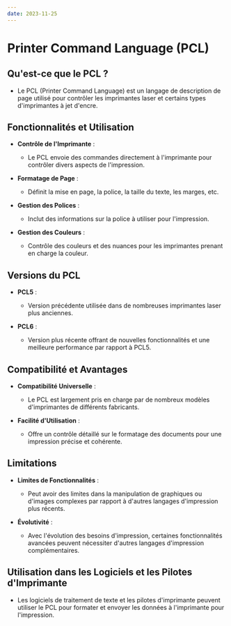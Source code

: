 ```yaml
---
date: 2023-11-25
---
```

# Printer Command Language (PCL)

## Qu'est-ce que le PCL ?
- Le PCL (Printer Command Language) est un langage de description de page utilisé pour contrôler les imprimantes laser et certains types d'imprimantes à jet d'encre.
  
## Fonctionnalités et Utilisation
- **Contrôle de l'Imprimante** :
  - Le PCL envoie des commandes directement à l'imprimante pour contrôler divers aspects de l'impression.

- **Formatage de Page** :
  - Définit la mise en page, la police, la taille du texte, les marges, etc.

- **Gestion des Polices** :
  - Inclut des informations sur la police à utiliser pour l'impression.

- **Gestion des Couleurs** :
  - Contrôle des couleurs et des nuances pour les imprimantes prenant en charge la couleur.

## Versions du PCL
- **PCL5** :
  - Version précédente utilisée dans de nombreuses imprimantes laser plus anciennes.

- **PCL6** :
  - Version plus récente offrant de nouvelles fonctionnalités et une meilleure performance par rapport à PCL5.

## Compatibilité et Avantages
- **Compatibilité Universelle** :
  - Le PCL est largement pris en charge par de nombreux modèles d'imprimantes de différents fabricants.

- **Facilité d'Utilisation** :
  - Offre un contrôle détaillé sur le formatage des documents pour une impression précise et cohérente.

## Limitations
- **Limites de Fonctionnalités** :
  - Peut avoir des limites dans la manipulation de graphiques ou d'images complexes par rapport à d'autres langages d'impression plus récents.

- **Évolutivité** :
  - Avec l'évolution des besoins d'impression, certaines fonctionnalités avancées peuvent nécessiter d'autres langages d'impression complémentaires.

## Utilisation dans les Logiciels et les Pilotes d'Imprimante
- Les logiciels de traitement de texte et les pilotes d'imprimante peuvent utiliser le PCL pour formater et envoyer les données à l'imprimante pour l'impression.

